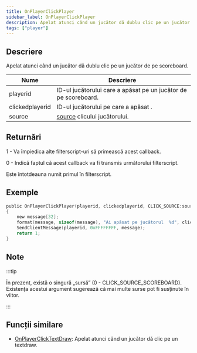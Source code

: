 ```yaml
---
title: OnPlayerClickPlayer
sidebar_label: OnPlayerClickPlayer
description: Apelat atunci când un jucător dă dublu clic pe un jucător de pe scoreboard.
tags: ["player"]
---
```


## Descriere

Apelat atunci când un jucător dă dublu clic pe un jucător de pe scoreboard.

| Nume            | Descriere                                                        |
| --------------- | ---------------------------------------------------------------- |
| playerid        | ID-ul jucătorului care a apăsat pe un jucător de pe scoreboard.  |
| clickedplayerid | ID-ul jucătorului pe care a apăsat      .                        |
| source          | [source](../resources/clicksources) clicului jucătorului.        |

## Returnări

1 - Va împiedica alte filterscript-uri să primească acest callback.

0 - Indică faptul că acest callback va fi transmis următorului filterscript.

Este întotdeauna numit primul în filterscript.

## Exemple

```c
public OnPlayerClickPlayer(playerid, clickedplayerid, CLICK_SOURCE:source)
{
    new message[32];
    format(message, sizeof(message), "Ai apăsat pe jucătorul  %d", clickedplayerid);
    SendClientMessage(playerid, 0xFFFFFFFF, message);
    return 1;
}
```

## Note

:::tip

În prezent, există o singură „sursă” (0 - CLICK_SOURCE_SCOREBOARD). Existența acestui argument sugerează că mai multe surse pot fi susținute în viitor.

:::

## Funcții similare

- [OnPlayerClickTextDraw](OnPlayerClickTextDraw): Apelat atunci când un jucător dă clic pe un textdraw.